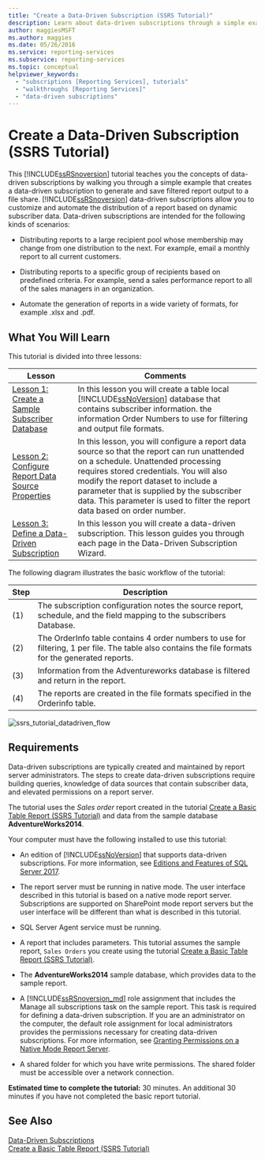 ```yaml
---
title: "Create a Data-Driven Subscription (SSRS Tutorial)"
description: Learn about data-driven subscriptions through a simple example that creates a data-driven subscription to generate and save filtered report output to a file share.
author: maggiesMSFT
ms.author: maggies
ms.date: 05/26/2016
ms.service: reporting-services
ms.subservice: reporting-services
ms.topic: conceptual
helpviewer_keywords:
  - "subscriptions [Reporting Services], tutorials"
  - "walkthroughs [Reporting Services]"
  - "data-driven subscriptions"
---
```

# Create a Data-Driven Subscription (SSRS Tutorial)
This [!INCLUDE[ssRSnoversion](../includes/ssrsnoversion-md.md)] tutorial teaches you the concepts of data-driven subscriptions by walking you through a simple example that creates a data-driven subscription to generate and save filtered report output to a file share. 
[!INCLUDE[ssRSnoversion](../includes/ssrsnoversion-md.md)] data-driven subscriptions allow you to customize and automate the distribution of a report based on dynamic subscriber data. Data-driven subscriptions are intended for the following kinds of scenarios:  
  
-   Distributing reports to a large recipient pool whose membership may change from one distribution to the next. For example, email a monthly report to all current customers.  
  
-   Distributing reports to a specific group of recipients based on predefined criteria. For example, send a sales performance report to all of the sales managers in an organization.
+ Automate the generation of reports in a wide variety of formats, for example .xlsx and .pdf.  
  
## What You Will Learn  
This tutorial is divided into three lessons:  

| Lesson | Comments |
| ------ | -------- |
| [Lesson 1: Create a Sample Subscriber Database](../reporting-services/lesson-1-creating-a-sample-subscriber-database.md) | In this lesson you will create a table local [!INCLUDE[ssNoVersion](../includes/ssnoversion-md.md)] database that contains subscriber information. the information Order Numbers to use for filtering and output file formats. |
| [Lesson 2: Configure Report Data Source Properties](../reporting-services/lesson-2-modifying-the-report-data-source-properties.md) | In this lesson, you will configure a report data source so that the report can run unattended on a schedule. Unattended processing requires stored credentials. You will also modify the report dataset to include a parameter that is supplied by the subscriber data. This parameter is used to filter the report data based on order number. |
| [Lesson 3: Define a Data-Driven Subscription](../reporting-services/lesson-3-defining-a-data-driven-subscription.md) | In this lesson you will create a data-driven subscription. This lesson guides you through each page in the Data-Driven Subscription Wizard. |

The following diagram illustrates the basic workflow of the tutorial:

| Step    | Description |
| --------|------------ |
| (1)     | The subscription configuration notes the source report, schedule, and the field mapping to the subscribers Database. |
| (2)     | The OrderInfo table contains 4 order numbers to use for filtering, 1 per file. The table also contains the file formats for the generated reports. |
| (3)     | Information from the Adventureworks database is filtered and return in the report. |
| (4)     | The reports are created in the file formats specified in the Orderinfo table. |



   ![ssrs_tutorial_datadriven_flow](../reporting-services/media/ssrs-tutorial-datadriven-flow.png) 
  
## Requirements  
Data-driven subscriptions are typically created and maintained by report server administrators. The steps to create data-driven subscriptions require building queries, knowledge of data sources that contain subscriber data, and elevated permissions on a report server.  
  
The tutorial uses the *Sales order* report created in the tutorial [Create a Basic Table Report &#40;SSRS Tutorial&#41;](../reporting-services/create-a-basic-table-report-ssrs-tutorial.md) and data from the sample database **AdventureWorks2014**.  
  
Your computer must have the following installed to use this tutorial:  
  
-   An edition of [!INCLUDE[ssNoVersion](../includes/ssnoversion-md.md)] that supports data-driven subscriptions. For more information, see [Editions and Features of SQL Server 2017](../sql-server/editions-and-components-of-sql-server-2017.md).  
  
-   The report server must be running in native mode. The user interface described in this tutorial is based on a native mode report server. Subscriptions are supported on SharePoint mode report servers but the user interface will be different than what is described in this tutorial.  
  
-   SQL Server Agent service must be running.  
  
-   A report that includes parameters. This tutorial assumes the sample report, `Sales Orders` you create using the tutorial [Create a Basic Table Report &#40;SSRS Tutorial&#41;](../reporting-services/create-a-basic-table-report-ssrs-tutorial.md).  
  
-   The **AdventureWorks2014** sample database, which provides data to the sample report.  
  
-   A [!INCLUDE[ssRSnoversion_md](../includes/ssrsnoversion-md.md)] role assignment that includes the Manage all subscriptions task on the sample report. This task is required for defining a data-driven subscription. If you are an administrator on the computer, the default role assignment for local administrators provides the permissions necessary for creating data-driven subscriptions. For more information, see [Granting Permissions on a Native Mode Report Server](../reporting-services/security/granting-permissions-on-a-native-mode-report-server.md).  
  
-   A shared folder for which you have write permissions. The shared folder must be accessible over a network connection.  
  
**Estimated time to complete the tutorial:** 30 minutes. An additional 30 minutes if you have not completed the basic report tutorial.  
  
## See Also  
[Data-Driven Subscriptions](../reporting-services/subscriptions/data-driven-subscriptions.md)  
[Create a Basic Table Report &#40;SSRS Tutorial&#41;](../reporting-services/create-a-basic-table-report-ssrs-tutorial.md)
 

